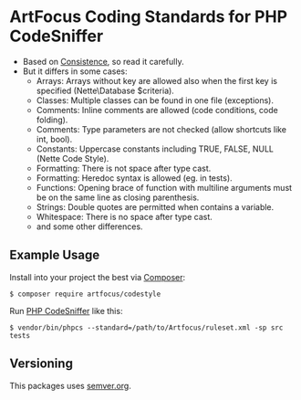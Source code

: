 # ArtFocus Coding Standards for PHP CodeSniffer

* Based on [Consistence](https://github.com/consistence/coding-standard/tree/master/Consistence), so read it carefully.
* But it differs in some cases:
	* Arrays: Arrays without key are allowed also when the first key is specified (Nette\Database $criteria).
	* Classes: Multiple classes can be found in one file (exceptions).
	* Comments: Inline comments are allowed (code conditions, code folding).
	* Comments: Type parameters are not checked (allow shortcuts like int, bool).
	* Constants: Uppercase constants including TRUE, FALSE, NULL (Nette Code Style).
	* Formatting: There is not space after type cast.
	* Formatting: Heredoc syntax is allowed (eg. in tests).
	* Functions: Opening brace of function with multiline arguments must be on the same line as closing parenthesis.
	* Strings: Double quotes are permitted when contains a variable.
	* Whitespace: There is no space after type cast.
	* and some other differences.

## Example Usage

Install into your project the best via [Composer](https://getcomposer.org):

	$ composer require artfocus/codestyle

Run [PHP CodeSniffer](https://pear.php.net/package/PHP_CodeSniffer/) like this:

	$ vendor/bin/phpcs --standard=/path/to/Artfocus/ruleset.xml -sp src tests

## Versioning

This packages uses [semver.org](semver.org).
